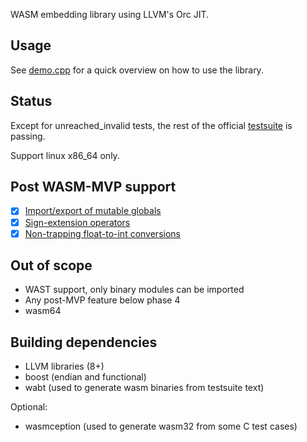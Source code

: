 WASM embedding library using LLVM's Orc JIT.

Usage
-----

See [demo.cpp](demo.cpp) for a quick overview on how to use the library.

Status
------

Except for unreached_invalid tests, the rest of the official [testsuite](https://github.com/WebAssembly/testsuite)
is passing.

Support linux x86_64 only.

Post WASM-MVP support
---------------------

- [x] [Import/export of mutable globals](https://github.com/WebAssembly/proposals/issues/5)
- [x] [Sign-extension operators](https://github.com/WebAssembly/proposals/issues/9)
- [x] [Non-trapping float-to-int conversions](https://github.com/WebAssembly/proposals/issues/11)

Out of scope
------------

- WAST support, only binary modules can be imported
- Any post-MVP feature below phase 4
- wasm64

Building dependencies
---------------------

- LLVM libraries (8+)
- boost (endian and functional)
- wabt (used to generate wasm binaries from testsuite text)

Optional:
- wasmception (used to generate wasm32 from some C test cases)
